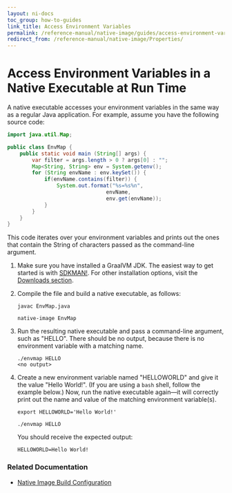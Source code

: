 ```yaml
---
layout: ni-docs
toc_group: how-to-guides
link_title: Access Environment Variables
permalink: /reference-manual/native-image/guides/access-environment-variables/
redirect_from: /reference-manual/native-image/Properties/
---
```


# Access Environment Variables in a Native Executable at Run Time

A native executable accesses your environment variables in the same way as a regular Java application.
For example, assume you have the following source code:

```java
import java.util.Map;

public class EnvMap {
    public static void main (String[] args) {
        var filter = args.length > 0 ? args[0] : "";
        Map<String, String> env = System.getenv();
        for (String envName : env.keySet()) {
            if(envName.contains(filter)) {
                System.out.format("%s=%s%n",
                                envName,
                                env.get(envName));
            }
        }
    }
}
```

This code iterates over your environment variables and prints out the ones that contain the String of characters passed as the command-line argument.

1. Make sure you have installed a GraalVM JDK.
The easiest way to get started is with [SDKMAN!](https://sdkman.io/jdks#graal).
For other installation options, visit the [Downloads section](https://www.graalvm.org/downloads/).

2. Compile the file and build a native executable, as follows:
    ```shell
    javac EnvMap.java
    ```
    ```shell
    native-image EnvMap
    ```

3. Run the resulting native executable and pass a command-line argument, such as "HELLO". There should be no output, because there is no environment variable with a matching name. 
    ```shell
    ./envmap HELLO
    <no output>
    ```

3. Create a new environment variable named "HELLOWORLD" and give it the value "Hello World!". (If you are using a `bash` shell, follow the example below.) Now, run the native executable again&mdash;it will correctly print out the name and value of the matching environment variable(s).
    ```shell
    export HELLOWORLD='Hello World!'
    ```
    ```shell
    ./envmap HELLO
    ```
    You should receive the expected output:
    ```
    HELLOWORLD=Hello World!
    ```

### Related Documentation

* [Native Image Build Configuration](../BuildConfiguration.md)

